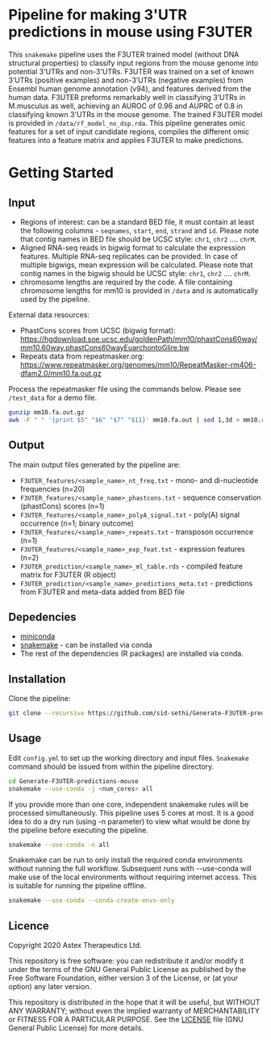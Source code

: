 # Pipeline for making 3'UTR predictions in mouse using F3UTER

This `snakemake` pipeline uses the F3UTER trained model (without DNA structural properties) to classify input regions from the mouse genome into potential 3'UTRs and non-3'UTRs. F3UTER was trained on a set of known 3’UTRs (positive examples) and non-3’UTRs (negative examples) from Ensembl human genome annotation (v94), and features derived from the human data. F3UTER preforms remarkably well in classifying 3’UTRs in M.musculus as well, achieving an AUROC of 0.96 and AUPRC of 0.8 in classifying known 3'UTRs in the mouse genome. The trained F3UTER model is provided in `/data/rf_model_no_dsp.rda`. This pipeline generates omic features for a set of input candidate regions, compiles the different omic features into a feature matrix and applies F3UTER to make predictions.

# Getting Started

## Input

- Regions of interest: can be a standard BED file, it must contain at least the following columns - `seqnames`, `start`, `end`, `strand` and `id`. Please note that contig names in BED file should be UCSC style: `chr1`, `chr2` .... `chrM`.
- Aligned RNA-seq reads in bigwig format to calculate the expression features. Multiple RNA-seq replicates can be provided. In case of multiple bigwigs, mean expression will be calculated. Please note that contig names in the bigwig should be UCSC style: `chr1`, `chr2` .... `chrM`.
- chromosome lengths are required by the code. A file containing chromosome lengths for mm10 is provided in `/data` and is automatically used by the pipeline.

External data resources:
- PhastCons scores from UCSC (bigwig format): https://hgdownload.soe.ucsc.edu/goldenPath/mm10/phastCons60way/mm10.60way.phastCons60wayEuarchontoGlire.bw
- Repeats data from repeatmasker.org: https://www.repeatmasker.org/genomes/mm10/RepeatMasker-rm406-dfam2.0/mm10.fa.out.gz

Process the repeatmasker file using the commands below. Please see `/test_data` for a demo file.
```bash
gunzip mm10.fa.out.gz
awk -F " " '{print $5" "$6" "$7" "$11}' mm10.fa.out | sed 1,3d > mm10.repeatMasker.mod.fa.out
```

## Output

The main output files generated by the pipeline are:

- `F3UTER_features/<sample_name>_nt_freq.txt` - mono- and di-nucleotide frequencies (n=20)
- `F3UTER_features/<sample_name>_phastcons.txt` - sequence conservation (phastCons) scores (n=1)
- `F3UTER_features/<sample_name>_polyA_signal.txt` - poly(A) signal occurrence (n=1; binary outcome)
- `F3UTER_features/<sample_name>_repeats.txt` - transposon occurrence (n=1)
- `F3UTER_features/<sample_name>_exp_feat.txt` - expression features (n=2)
- `F3UTER_prediction/<sample_name>_ml_table.rds` - compiled feature matrix for F3UTER (R object)
- `F3UTER_prediction/<sample_name>_predictions_meta.txt` - predictions from F3UTER and meta-data added from BED file


## Depedencies

- [miniconda](https://conda.io/miniconda.html)
- [snakemake](http://snakemake.readthedocs.io/en/latest/) - can be installed via conda
- The rest of the dependencies (R packages) are installed via conda.

## Installation

Clone the pipeline:

```bash
git clone --recursive https://github.com/sid-sethi/Generate-F3UTER-predictions-mouse.git
```

## Usage

Edit `config.yml` to set up the working directory and input files. `Snakemake` command should be issued from within the pipeline directory.

```bash
cd Generate-F3UTER-predictions-mouse
snakemake --use-conda -j <num_cores> all
```
If you provide more than one core, independent snakemake rules will be processed simultaneously. This pipeline uses 5 cores at most. It is a good idea to do a dry run (using -n parameter) to view what would be done by the pipeline before executing the pipeline.

```bash
snakemake --use-conda -n all
```
Snakemake can be run to only install the required conda environments without running the full workflow. Subsequent runs with --use-conda will make use of the local environments without requiring internet access. This is suitable for running the pipeline offline.

```bash
snakemake --use-conda --conda-create-envs-only
```

## Licence

Copyright 2020 Astex Therapeutics Ltd.

This repository is free software: you can redistribute it and/or modify it under the terms of the GNU General Public License as published by the Free Software Foundation, either version 3 of the License, or (at your option) any later version.

This repository is distributed in the hope that it will be useful, but WITHOUT ANY WARRANTY; without even the implied warranty of MERCHANTABILITY or FITNESS FOR A PARTICULAR PURPOSE. See the [LICENSE](LICENSE) file (GNU General Public License) for more details.
